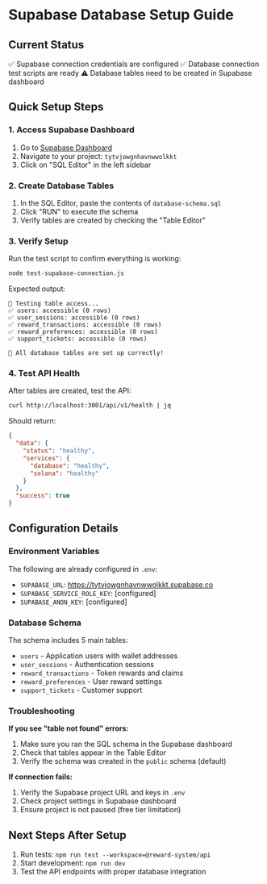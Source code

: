 # Supabase Database Setup Guide

## Current Status
✅ Supabase connection credentials are configured
✅ Database connection test scripts are ready
⚠️ Database tables need to be created in Supabase dashboard

## Quick Setup Steps

### 1. Access Supabase Dashboard
1. Go to [Supabase Dashboard](https://supabase.com/dashboard)
2. Navigate to your project: `tytvjowgnhavnwwolkkt`
3. Click on "SQL Editor" in the left sidebar

### 2. Create Database Tables
1. In the SQL Editor, paste the contents of `database-schema.sql`
2. Click "RUN" to execute the schema
3. Verify tables are created by checking the "Table Editor"

### 3. Verify Setup
Run the test script to confirm everything is working:
```bash
node test-supabase-connection.js
```

Expected output:
```
🧪 Testing table access...
✅ users: accessible (0 rows)
✅ user_sessions: accessible (0 rows)
✅ reward_transactions: accessible (0 rows)
✅ reward_preferences: accessible (0 rows)
✅ support_tickets: accessible (0 rows)

🎉 All database tables are set up correctly!
```

### 4. Test API Health
After tables are created, test the API:
```bash
curl http://localhost:3001/api/v1/health | jq
```

Should return:
```json
{
  "data": {
    "status": "healthy",
    "services": {
      "database": "healthy",
      "solana": "healthy"
    }
  },
  "success": true
}
```

## Configuration Details

### Environment Variables
The following are already configured in `.env`:
- `SUPABASE_URL`: https://tytvjowgnhavnwwolkkt.supabase.co
- `SUPABASE_SERVICE_ROLE_KEY`: [configured]
- `SUPABASE_ANON_KEY`: [configured]

### Database Schema
The schema includes 5 main tables:
- `users` - Application users with wallet addresses
- `user_sessions` - Authentication sessions
- `reward_transactions` - Token rewards and claims
- `reward_preferences` - User reward settings
- `support_tickets` - Customer support

### Troubleshooting

**If you see "table not found" errors:**
1. Make sure you ran the SQL schema in the Supabase dashboard
2. Check that tables appear in the Table Editor
3. Verify the schema was created in the `public` schema (default)

**If connection fails:**
1. Verify the Supabase project URL and keys in `.env`
2. Check project settings in Supabase dashboard
3. Ensure project is not paused (free tier limitation)

## Next Steps After Setup
1. Run tests: `npm run test --workspace=@reward-system/api`
2. Start development: `npm run dev`
3. Test the API endpoints with proper database integration